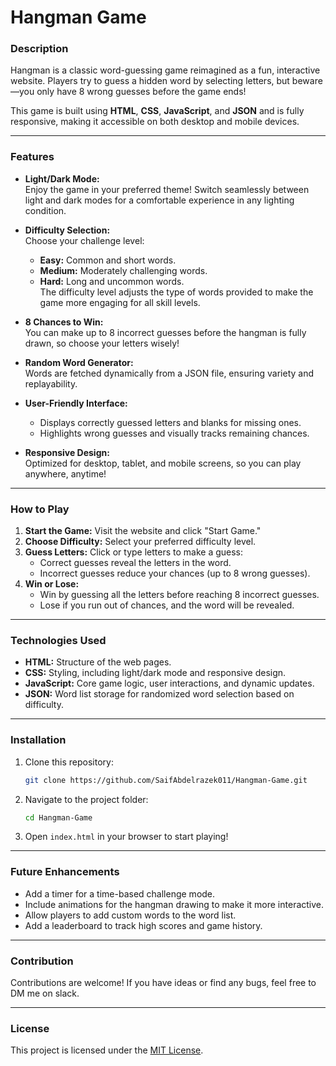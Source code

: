 # Hangman Game  

### Description  
Hangman is a classic word-guessing game reimagined as a fun, interactive website. Players try to guess a hidden word by selecting letters, but beware—you only have 8 wrong guesses before the game ends!  

This game is built using **HTML**, **CSS**, **JavaScript**, and **JSON** and is fully responsive, making it accessible on both desktop and mobile devices.  

---

### Features  
- **Light/Dark Mode:**  
  Enjoy the game in your preferred theme! Switch seamlessly between light and dark modes for a comfortable experience in any lighting condition.  

- **Difficulty Selection:**  
  Choose your challenge level:  
  - **Easy:** Common and short words.  
  - **Medium:** Moderately challenging words.  
  - **Hard:** Long and uncommon words.  
  The difficulty level adjusts the type of words provided to make the game more engaging for all skill levels.  

- **8 Chances to Win:**  
  You can make up to 8 incorrect guesses before the hangman is fully drawn, so choose your letters wisely!  

- **Random Word Generator:**  
  Words are fetched dynamically from a JSON file, ensuring variety and replayability.  

- **User-Friendly Interface:**  
  - Displays correctly guessed letters and blanks for missing ones.  
  - Highlights wrong guesses and visually tracks remaining chances.  

- **Responsive Design:**  
  Optimized for desktop, tablet, and mobile screens, so you can play anywhere, anytime!  

---

### How to Play  
1. **Start the Game:** Visit the website and click "Start Game."  
2. **Choose Difficulty:** Select your preferred difficulty level.  
3. **Guess Letters:** Click or type letters to make a guess:  
   - Correct guesses reveal the letters in the word.  
   - Incorrect guesses reduce your chances (up to 8 wrong guesses).  
4. **Win or Lose:**  
   - Win by guessing all the letters before reaching 8 incorrect guesses.  
   - Lose if you run out of chances, and the word will be revealed.  

---

### Technologies Used  
- **HTML:** Structure of the web pages.  
- **CSS:** Styling, including light/dark mode and responsive design.  
- **JavaScript:** Core game logic, user interactions, and dynamic updates.  
- **JSON:** Word list storage for randomized word selection based on difficulty.  

---

### Installation  
1. Clone this repository:  
   ```bash  
   git clone https://github.com/SaifAbdelrazek011/Hangman-Game.git  
   ```  
2. Navigate to the project folder:  
   ```bash  
   cd Hangman-Game
   ```  
3. Open `index.html` in your browser to start playing!  

---

### Future Enhancements  
- Add a timer for a time-based challenge mode.  
- Include animations for the hangman drawing to make it more interactive.  
- Allow players to add custom words to the word list.  
- Add a leaderboard to track high scores and game history.  

---

### Contribution  
Contributions are welcome! If you have ideas or find any bugs, feel free to DM me on slack.

---

### License  
This project is licensed under the [MIT License](LICENSE).  
